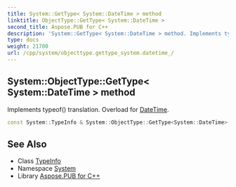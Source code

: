 ```yaml
---
title: System::GetType< System::DateTime > method
linktitle: ObjectType::GetType< System::DateTime >
second_title: Aspose.PUB for C++
description: 'System::GetType< System::DateTime > method. Implements typeof() translation. Overload for DateTime in C++.'
type: docs
weight: 21700
url: /cpp/system/objecttype.gettype_system.datetime_/
---
```

## System::ObjectType::GetType< System::DateTime > method


Implements typeof() translation. Overload for [DateTime](../datetime/).

```cpp
const System::TypeInfo & System::ObjectType::GetType<System::DateTime>()
```

## See Also

* Class [TypeInfo](../typeinfo/)
* Namespace [System](../)
* Library [Aspose.PUB for C++](../../)
